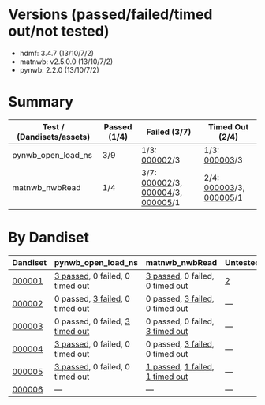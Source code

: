 # Versions (passed/failed/timed out/not tested)
- hdmf: 3.4.7 (13/10/7/2)
- matnwb: v2.5.0.0 (13/10/7/2)
- pynwb: 2.2.0 (13/10/7/2)

# Summary
| Test / (Dandisets/assets) | Passed (1/4) | Failed (3/7) | Timed Out (2/4) |
| --- | --- | --- | --- |
| pynwb_open_load_ns | 3/9 | 1/3: [000002](results/000002/status.yaml)/3 | 1/3: [000003](results/000003/status.yaml)/3 |
| matnwb_nwbRead | 1/4 | 3/7: [000002](results/000002/status.yaml)/3, [000004](results/000004/status.yaml)/3, [000005](results/000005/status.yaml)/1 | 2/4: [000003](results/000003/status.yaml)/3, [000005](results/000005/status.yaml)/1 |

# By Dandiset
| Dandiset | pynwb_open_load_ns | matnwb_nwbRead | Untested |
| --- | --- | --- | --- |
| [000001](results/000001/status.yaml) | [3 passed](results/000001/status.yaml#L7), 0 failed, 0 timed out | [3 passed](results/000001/status.yaml#L20), 0 failed, 0 timed out | [2](results/000001/status.yaml#L32) |
| [000002](results/000002/status.yaml) | 0 passed, [3 failed](results/000002/status.yaml#L6), 0 timed out | 0 passed, [3 failed](results/000002/status.yaml#L19), 0 timed out | — |
| [000003](results/000003/status.yaml) | 0 passed, 0 failed, [3 timed out](results/000003/status.yaml#L8) | 0 passed, 0 failed, [3 timed out](results/000003/status.yaml#L21) | — |
| [000004](results/000004/status.yaml) | [3 passed](results/000004/status.yaml#L7), 0 failed, 0 timed out | 0 passed, [3 failed](results/000004/status.yaml#L19), 0 timed out | — |
| [000005](results/000005/status.yaml) | [3 passed](results/000005/status.yaml#L7), 0 failed, 0 timed out | [1 passed](results/000005/status.yaml#L23), [1 failed](results/000005/status.yaml#L19), [1 timed out](results/000005/status.yaml#L27) | — |
| [000006](results/000006/status.yaml) | — | — | — |

